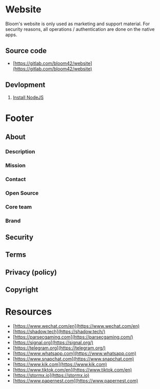 # Website

Bloom's website is only used as marketing and support material.
For security reasons, all operations / authentication are done on the native apps.

## Source code

* [https://gitlab.com/bloom42/website](https://gitlab.com/bloom42/website)

## Devlopment

1. [Install NodeJS](/engineering/setup.html#nodejs)


# Footer

## About

### Description

### Mission

### Contact

### Open Source

### Core team

### Brand

## Security

## Terms

## Privacy (policy)

## Copyright

# Resources

* [https://www.wechat.com/en](https://www.wechat.com/en)
* [https://shadow.tech](https://shadow.tech/)
* [https://parsecgaming.com](https://parsecgaming.com/)
* [https://signal.org](https://signal.org/)
* [https://telegram.org](https://telegram.org/)
* [https://www.whatsapp.com](https://www.whatsapp.com)
* [https://www.snapchat.com](https://www.snapchat.com)
* [https://www.kik.com](https://www.kik.com)
* [https://www.tiktok.com/en](https://www.tiktok.com/en)
* [https://stormx.io](https://stormx.io)
* [https://www.papernest.com](https://www.papernest.com)
